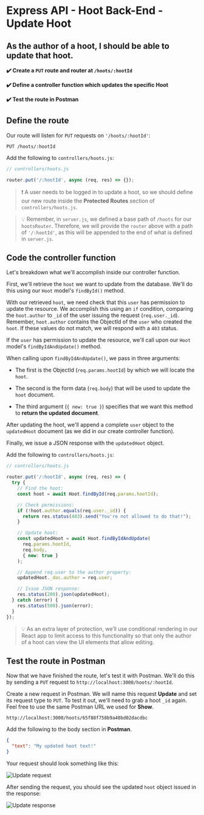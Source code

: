 # Express API - Hoot Back-End - Update Hoot

## As the author of a hoot, I should be able to update that hoot.

**✔️ Create a `PUT` route and router at `/hoots/:hootId`**

**✔️ Define a controller function which updates the specific Hoot**

**✔️ Test the route in Postman**

## Define the route

Our route will listen for `PUT` requests on `'/hoots/:hootId'`:

```
PUT /hoots/:hootId
```

Add the following to `controllers/hoots.js`:

```js
// controllers/hoots.js

router.put('/:hootId', async (req, res) => {});
```

> ❗ A user needs to be logged in to update a hoot, so we should define our new route inside the **Protected Routes** section of `controllers/hoots.js`.

> 💡 Remember, in `server.js`, we defined a base path of `/hoots` for our `hootsRouter`. Therefore, we will provide the `router` above with a path of `'/:hootId'`, as this will be appended to the end of what is defined in `server.js`.

## Code the controller function

Let's breakdown what we'll accomplish inside our controller function.

First, we'll retrieve the `hoot` we want to update from the database. We'll do this using our `Hoot` model's `findById()` method.

With our retrieved `hoot`, we need check that this `user` has permission to update the resource. We accomplish this using an `if` condition, comparing the `hoot.author` to `_id` of the user issuing the request (`req.user._id`). Remember, `hoot.author` contains the ObjectId of the `user` who created the `hoot`. If these values do not match, we will respond with a `403` status.

If the `user` has permission to update the resource, we'll call upon our `Hoot` model's `findByIdAndUpdate()` method.

When calling upon `findByIdAndUpdate()`, we pass in three arguments:

- The first is the ObjectId (`req.params.hootId`) by which we will locate the `hoot`.

- The second is the form data (`req.body`) that will be used to update the `hoot` document.

- The third argument (`{ new: true }`) specifies that we want this method to **return the updated document**.

After updating the hoot, we'll append a complete `user` object to the `updatedHoot` document (as we did in our create controller function).

Finally, we issue a JSON response with the `updatedHoot` object.

Add the following to `controllers/hoots.js`:

```js
// controllers/hoots.js

router.put('/:hootId', async (req, res) => {
  try {
    // Find the hoot:
    const hoot = await Hoot.findById(req.params.hootId);

    // Check permissions:
    if (!hoot.author.equals(req.user._id)) {
      return res.status(403).send("You're not allowed to do that!");
    }

    // Update hoot:
    const updatedHoot = await Hoot.findByIdAndUpdate(
      req.params.hootId,
      req.body,
      { new: true }
    );

    // Append req.user to the author property:
    updatedHoot._doc.author = req.user;

    // Issue JSON response:
    res.status(200).json(updatedHoot);
  } catch (error) {
    res.status(500).json(error);
  }
});
```

> 💡 As an extra layer of protection, we’ll use conditional rendering in our React app to limit access to this functionality so that only the author of a hoot can view the UI elements that allow editing.

## Test the route in Postman

Now that we have finished the route, let's test it with Postman. We'll do this by sending a `PUT` request to `http://localhost:3000/hoots/:hootId`.

Create a new request in Postman. We will name this request **Update** and set its request type to `PUT`. To test it out, we'll need to grab a hoot `_id` again. Feel free to use the same Postman URL we used for **Show**.

```plaintext
http://localhost:3000/hoots/65f88f758b9a40bd02dacdbc
```

Add the following to the body section in **Postman**.

```json
{
  "text": "My updated hoot text!"
}
```

Your request should look something like this:

![Update request](./assets/update-req.png)

After sending the request, you should see the updated `hoot` object issued in the response:

![Update response](./assets/update-res.png)
